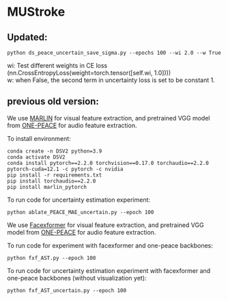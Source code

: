 # MUStroke

## Updated:

```
python ds_peace_uncertain_save_sigma.py --epochs 100 --wi 2.0 --w True
```
wi: Test different weights in CE loss (nn.CrossEntropyLoss(weight=torch.tensor([self.wi, 1.0])))\
w: when False, the second term in uncertainty loss is set to be constant 1. 

## previous old version: 
We use [MARLIN](https://github.com/ControlNet/MARLIN) for visual feature extraction, and pretrained VGG model from [ONE-PEACE](https://github.com/OFA-Sys/ONE-PEACE/tree/main) for audio feature extraction.

To install environment:

```
conda create -n DSV2 python=3.9
conda activate DSV2
conda install pytorch==2.2.0 torchvision==0.17.0 torchaudio==2.2.0 pytorch-cuda=12.1 -c pytorch -c nvidia
pip install -r requirements.txt
pip install torchaudio==2.2.0
pip install marlin_pytorch
```

To run code for uncertainty estimation experiment: 
```
python ablate_PEACE_MAE_uncertain.py --epoch 100
```

We use [Facexformer](https://github.com/Kartik-3004/facexformer) for visual feature extraction, and pretrained VGG model from [ONE-PEACE](https://github.com/OFA-Sys/ONE-PEACE/tree/main) for audio feature extraction.


To run code for experiment with facexformer and one-peace backbones: 
```
python fxf_AST.py --epoch 100
```
To run code for uncertainty estimation experiment with facexformer and one-peace backbones (without visualization yet): 
```
python fxf_AST_uncertain.py --epoch 100
```

